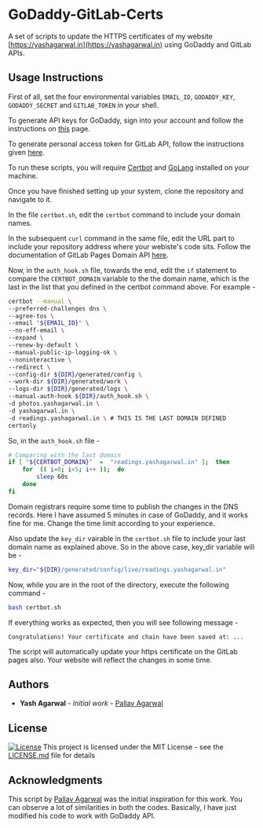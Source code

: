 # GoDaddy-GitLab-Certs

A set of scripts to update the HTTPS certificates of my website [https://yashagarwal.in](https://yashagarwal.in) using GoDaddy and GitLab APIs.

## Usage Instructions

First of all, set the four environmental variables `EMAIL_ID`, `GODADDY_KEY`, `GODADDY_SECRET` and `GITLAB_TOKEN` in your shell.

To generate API keys for GoDaddy, sign into your account and follow the instructions on [this](https://developer.godaddy.com/keys) page.

To generate personal access token for GitLab API, follow the instructions given [here](https://docs.gitlab.com/ee/user/profile/personal_access_tokens.html#creating-a-personal-access-token).

To run these scripts, you will require [Certbot](https://certbot.eff.org/) and [GoLang](https://github.com/golang/go) installed on your machine.

Once you have finished setting up your system, clone the repository and navigate to it. 

In the file `certbot.sh`, edit the `certbot` command to include your domain names.

In the subsequent `curl` command in the same file, edit the URL part to include your repository address where your webiste's code sits. Follow the documentation of GitLab Pages Domain API [here](https://docs.gitlab.com/ee/api/pages_domains.html).

Now, in the `auth_hook.sh` file, towards the end, edit the `if` statement to compare the `CERTBOT_DOMAIN` variable to the the domain name, which is the last in the list that you defined in the certbot command above. For example -

```bash
certbot --manual \
--preferred-challenges dns \
--agree-tos \
--email "${EMAIL_ID}" \
--no-eff-email \
--expand \
--renew-by-default \
--manual-public-ip-logging-ok \
--noninteractive \
--redirect \
--config-dir ${DIR}/generated/config \
--work-dir ${DIR}/generated/work \
--logs-dir ${DIR}/generated/logs \
--manual-auth-hook ${DIR}/auth_hook.sh \
-d photos.yashagarwal.in \
-d yashagarwal.in \
-d readings.yashagarwal.in \ # THIS IS THE LAST DOMAIN DEFINED
certonly
```

So, in the `auth_hook.sh` file -

```bash
# Comparing with the last domain
if [ "${CERTBOT_DOMAIN}"  =  "readings.yashagarwal.in" ];  then
	for  (( i=0; i<5; i++ ));  do
		sleep 60s
	done
fi
```

Domain registrars require some time to publish the changes in the DNS records. Here I have assumed 5 minutes in case of GoDaddy, and it works fine for me. Change the time limit according to your experience.

Also update the `key_dir` vairable in the `certbot.sh` file to include your last domain name as explained above. So in the above case, key_dir variable will be -

```bash
key_dir="${DIR}/generated/config/live/readings.yashagarwal.in"
```

Now, while you are in the root of the directory, execute the following command - 
```bash
bash certbot.sh
```

If everything works as expected, then you will see following message -
```text
Congratulations! Your certificate and chain have been saved at: ...
```

The script will automatically update your https certificate on the GitLab pages also. Your website will reflect the changes in some time.

## Authors

* **Yash Agarwal** - *Initial work* - [Pallav Agarwal](https://github.com/pallavagarwal07) 

## License

[![License](http://img.shields.io/:license-mit-blue.svg?style=flat-square)](http://badges.mit-license.org) This project is licensed under the MIT License - see the [LICENSE.md](LICENSE.md) file for details

## Acknowledgments

This script by [Pallav Agarwal](https://github.com/pallavagarwal07/NamesiloCert) was the initial inspiration for this work. You can observe a lot of similarities in both the codes. Basically, I have just modified his code to work with GoDaddy API.